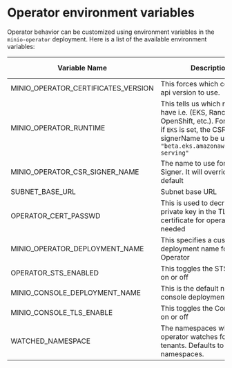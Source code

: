 # Operator environment variables

Operator behavior can be customized using environment variables in the `minio-operator` deployment. Here is a list of the available environment variables:

| Variable Name | Description                                                                                                                                                                  | Possible values         | default                       |
| --- |------------------------------------------------------------------------------------------------------------------------------------------------------------------------------|-------------------------|-------------------------------|
|MINIO_OPERATOR_CERTIFICATES_VERSION| This forces which certificate api version to use.                                                                                                                 | `v1`,`v1beta1`              | whichever api k8s provides     |
|MINIO_OPERATOR_RUNTIME | This tells us which runtime we have i.e. (EKS, Rancher, OpenShift, etc.). For example, if `EKS` is set, the CSR signerName to be used will be `"beta.eks.amazonaws.com/app-serving"` | EKS, Rancher, OpenShift |                               |
|MINIO_OPERATOR_CSR_SIGNER_NAME| The name to use for the CSR Signer. It will override the default                                                                                                             |                         | `kubernetes.io/kubelet-serving` |
|SUBNET_BASE_URL| Subnet base URL                                                                                                                                                              |                         | https://subnet.min.io         |
|OPERATOR_CERT_PASSWD| This is used to decrypt the private key in the TLS certificate for operator, if needed                                                                               |                         ||
|MINIO_OPERATOR_DEPLOYMENT_NAME| This specifies a custom deployment name for Operator                                                                                                                |                         | `minio-operator`                |
|OPERATOR_STS_ENABLED| This toggles the STS Service on or off                                                                                                                         | `on`, `off`                 | `off`                           |
|MINIO_CONSOLE_DEPLOYMENT_NAME| This is the default name of the console deployment                                                                                                                                |                  | `console`                       |
|MINIO_CONSOLE_TLS_ENABLE| This toggles the Console TLS on or off                                                                                                                                   | `on`, `off`                 | `off`                           |
|WATCHED_NAMESPACE| The namespaces which the operator watches for MinIO tenants. Defaults to "" for all namespaces.                                                                              |                         |                               |
